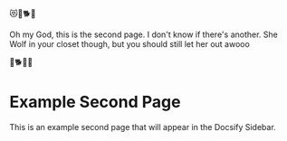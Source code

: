 
😻🐾🐕🐺

Oh my God, this is the second page. I don't know if there's another. She Wolf in your closet though, but you should still let her out awooo

🐺🐕🐾😻


# Example Second Page

This is an example second page that will appear in the Docsify Sidebar.
